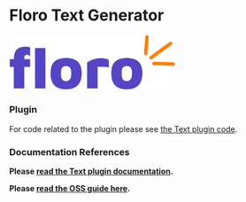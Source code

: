 # Floro Text Generator

<img width="300" src="./docs/images/floro_blink_text.png">

### Plugin

For code related to the plugin please see <a href="https://github.com/florophore/floro-mono/tree/main/packages/plugins/text">the Text plugin code</a>.

### Documentation References
<b>Please <a href="https://floro.io/docs/plugins/text">read the Text plugin documentation</a>.</b>

<b>Please <a href="https://floro.io/oss">read the OSS guide here</a>.</b>